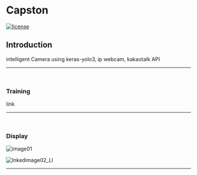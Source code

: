 # Capston

[![license](https://img.shields.io/github/license/mashape/apistatus.svg)](LICENSE)

## Introduction

intelligent Camera using keras-yolo3, ip webcam, kakaotalk API


---
<br>

### Training

link

---
<br>


### Display


![image01](https://user-images.githubusercontent.com/75229881/108017804-262fd000-7059-11eb-961c-4aadb0669e2f.png)

![Inkedimage02_LI](https://user-images.githubusercontent.com/75229881/108017900-7c9d0e80-7059-11eb-9cde-0afa67576b04.jpg)


---
